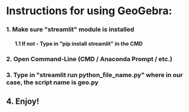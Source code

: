 # Instructions for using GeoGebra:

### 1. Make sure "streamlit" module is installed
#### &nbsp;&nbsp;&nbsp;&nbsp;&nbsp;&nbsp;  1.1 If not - Type in "pip install streamlit" in the CMD
### 2. Open Command-Line (CMD / Anaconda Prompt / etc.)
### 3. Type in "streamlit run python_file_name.py" where in our case, the script name is geo.py
## 4. Enjoy!